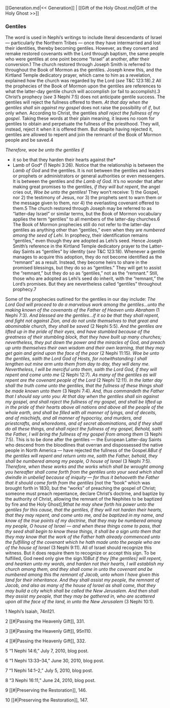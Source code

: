 [[Generation.md|<< Generation]]  |  [[Gift of the Holy Ghost.md|Gift of the Holy Ghost >>]]

### Gentiles
The word is used in Nephi’s writings to include literal descendants of Israel — particularly the Northern Tribes — once they have intermarried and lost their identities, thereby becoming gentiles. However, as they convert and remake restored covenants with the Lord through baptism, the same people who were gentiles at one point become “Israel” at another, after their conversion.1 The church restored through Joseph Smith is referred to throughout the Book of Mormon as the gentiles. Joseph knew this, and the Kirtland Temple dedicatory prayer, which came to him as a revelation, explained how the church was regarded by the Lord (*see* T&C 123:18).2 All the prophecies of the Book of Mormon upon the gentiles are references to what the latter-day gentile church will accomplish (or fail to accomplish).3 Christ’s prophecy (*see* 3 Nephi 7:5) does not anticipate gentile success. The gentiles will reject the fullness offered to them. *At that day when the gentiles shall sin against my gospel* does not raise the possibility of *if*, but only *when.* According to Christ, the gentiles *shall reject the fullness of my gospel*. Taking these words at their plain meaning, it leaves no room for gentiles to obtain and perpetuate the fullness of the priesthood. They will, instead, reject it when it is offered them. But despite having rejected it, gentiles are allowed to repent and join the remnant of the Book of Mormon people and be saved.4


*Therefore, woe be unto the gentiles if*
* it so be that they harden their hearts against the*
* Lamb of God* (1 Nephi 3:26). Notice that the relationship is between the *Lamb of God* and the gentiles. It is not between the gentiles and leaders or prophets or administrators or general authorities or even messengers. It is between the gentiles and *the Lamb of God*. It’s no wonder that after making great promises to the gentiles, *if they will but repent*, the angel cries out, *Woe be unto the gentiles!* They won’t receive: 1) the Gospel, nor 2) the testimony of Jesus, nor 3) the prophets sent to warn them or the message given to them, nor 4) the everlasting covenant offered to them.5 The church restored through Joseph may be referred to as “latter-day Israel” or similar terms, but the Book of Mormon vocabulary applies the term “gentiles” to all members of the latter-day churches.6 The Book of Mormon prophecies still do not refer to the latter-day gentiles as anything other than “gentiles,” even when they are *numbered among the seed of Lehi*. In prophecy, their identification remains “gentiles,” even though they are adopted as Lehi’s seed. Hence Joseph Smith’s reference in the Kirtland Temple dedicatory prayer to the Latter-day Saints as “gentiles” by identity (*see* T&C 123:18). Whenever a gentile manages to acquire this adoption, they do not become identified as the “remnant” as a result. Instead, they become heirs to share in the promised blessings, but they do so as “gentiles.” They will get to assist the “remnant,” but they do so as “gentiles,” not as the “remnant.” Still, those who are adopted as Lehi’s seed do inherit, with the “remnant,” the Lord’s promises. But they are nevertheless called “gentiles” throughout prophecy.7

Some of the prophecies outlined for the gentiles in our day include: *The Lord God will proceed to do a marvelous work among the gentiles…unto the making known of the covenants of the Father of Heaven unto Abraham* (1 Nephi 7:3). *And blessed are the gentiles…if it so be that they shall repent, and fight not against Zion, and do not unite themselves to that great and abominable church, they shall be saved* (2 Nephi 5:5). *And the gentiles are lifted up in the pride of their eyes, and have stumbled because of the greatness of their stumbling block, that they have built up many churches; nevertheless, they put down the power and the miracles of God, and preach up unto themselves their own wisdom and their own learning, that they may get gain and grind upon the face of the poor* (2 Nephi 11:15). *Woe be unto the gentiles, saith the Lord God of Hosts, for notwithstanding I shall lengthen out mine arm unto them from day to day, they will deny me. Nevertheless, I will be merciful unto them, saith the Lord God, if they will repent and come unto me* (2 Nephi 12:7). *As many of the gentiles as will repent are the covenant people of the Lord* (2 Nephi 12:11). *In the latter day shall the truth come unto the gentiles, that the fullness of these things shall be made known unto them* (3 Nephi 7:4). *And, thus commandeth the Father that I should say unto you: At that day when the gentiles shall sin against my gospel, and shall reject the fullness of my gospel, and shall be lifted up in the pride of their hearts above all nations and above all the people of the whole earth, and shall be filled with all manner of lyings, and of deceits, and of mischiefs, and all manner of hypocrisy, and murders, and priestcrafts, and whoredoms, and of secret abominations, and if they shall do all these things, and shall reject the fullness of my gospel, Behold, saith the Father, I will bring the fullness of my gospel from among them* (3 Nephi 7:5). This is to be done after the gentiles — the European Latter-day Saints who descend from the bloodlines that overran and dispossessed the native people in North America — have rejected the fullness of the Gospel.8*But if the gentiles will repent and return unto me, saith the Father, behold, they shall be numbered among my people, O house of Israel* (3 Nephi 7:5). *Therefore, when these works and the works which shall be wrought among you hereafter shall come forth from the gentiles unto your seed which shall dwindle in unbelief because of iniquity — for thus it behooveth the Father that it should come forth from the gentiles* [not the “book” which was brought forth in 1830, but the “works” of preaching the gospel of Christ; someone must preach repentance, declare Christ’s doctrine, and baptize by the authority of Christ, allowing the remnant of the Nephites to be baptized by fire and the Holy Ghost],9*that he may shew forth his power unto the gentiles for this cause, that the gentiles, if they will not harden their hearts, that they may repent, and come unto me, and be baptized in my name, and know of the true points of my doctrine, that they may be numbered among my people, O house of Israel — and when these things come to pass, that thy seed shall begin to know these things, it shall be a sign unto them that they may know that the work of the Father hath already commenced unto the fulfilling of the covenant which he hath made unto the people who are of the house of Israel* (3 Nephi 9:11). All of Israel should recognize this witness. But it does require them to recognize or accept this sign. To be fulfilled, God need only give the sign.10*But if they [the gentiles] will repent, and hearken unto my words, and harden not their hearts, I will establish my church among them, and they shall come in unto the covenant and be numbered among this the remnant of Jacob, unto whom I have given this land for their inheritance. And they shall assist my people, the remnant of Jacob, and also as many of the house of Israel as shall come, that they may build a city which shall be called the New Jerusalem. And then shall they assist my people, that they may be gathered in, who are scattered upon all the face of the land, in unto the New Jerusalem* (3 Nephi 10:1).



1 Nephi’s Isaiah, 74n121.


2
[[#|Passing the Heavenly Gift]], 331.


3
[[#|Passing the Heavenly Gift]], 95n110.


4
[[#|Passing the Heavenly Gift]], 332.


5 “1 Nephi 14:6,” July 7, 2010, blog post.


6 “1 Nephi 13:33–34,” June 30, 2010, blog post.


7 “1 Nephi 14:1–2,” July 5, 2010, blog post.


8 “3 Nephi 16:11,” June 24, 2010, blog post.


9
[[#|Preserving the Restoration]], 146.


10
[[#|Preserving the Restoration]], 147.